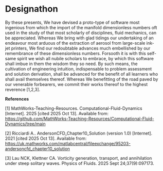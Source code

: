 # Designathon
By these presents, We have devised a proto-type of software most ingenious from which the import of the manifold dimensionless numbers oft used in the study of that most scholarly of disciplines, fluid mechanics, can be appreciated. Whereas We bring with glad tidings our undertaking of an endeavour most arduous of the extraction of aerosol from large-scale ink-jet printers, We find our redoubtable advances much embellished by our remembrance of these dimensionless numbers. Forsooth it is with this self-same spirit we wish all nubile scholars to embrace, by which this software shall imbue in them the wisdom they so need. By such means, the cultivation of engineering intuition, indispensable to problem assessment and solution derivation, shall be advanced for the benefit of all learners who shall avail themselves thereof. Whereas We benefitting of the road paved by our venerable forbearers, we commit their works thereof to the highest reverence [1,2,3].

**References**

[1] MathWorks-Teaching-Resources. Computational-Fluid-Dynamics [Internet]. 2025 [cited 2025 Oct 13]. Available from: https://github.com/MathWorks-Teaching-Resources/Computational-Fluid-Dynamics/tree/main

[2] Ricciardi A.. AndersonCFD_Chapter10_Solution (version 1.0) [Internet]. 2021 [cited 2025 Oct 13]. Available from: https://uk.mathworks.com/matlabcentral/fileexchange/95203-andersoncfd_chapter10_solution

[3] Lau NCK, Klettner CA. Vorticity generation, transport, and annihilation under steep solitary waves. Physics of Fluids. 2025 Sept 24;37(9):097173. 

